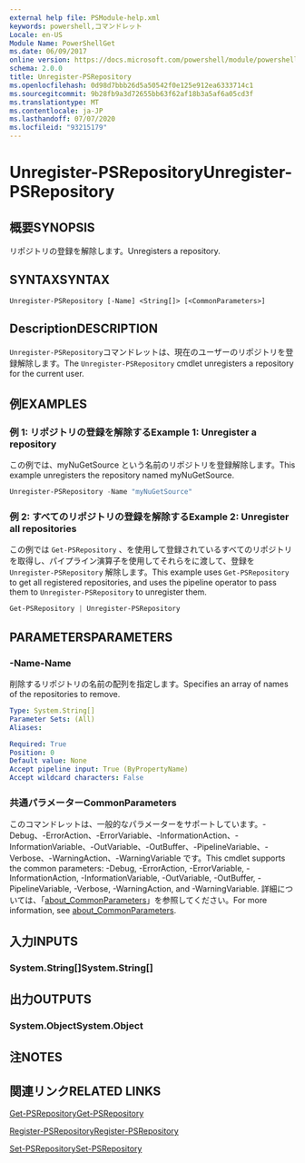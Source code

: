 ```yaml
---
external help file: PSModule-help.xml
keywords: powershell,コマンドレット
Locale: en-US
Module Name: PowerShellGet
ms.date: 06/09/2017
online version: https://docs.microsoft.com/powershell/module/powershellget/unregister-psrepository?view=powershell-5.1&WT.mc_id=ps-gethelp
schema: 2.0.0
title: Unregister-PSRepository
ms.openlocfilehash: 0d98d7bbb26d5a50542f0e125e912ea6333714c1
ms.sourcegitcommit: 9b28fb9a3d72655bb63f62af18b3a5af6a05cd3f
ms.translationtype: MT
ms.contentlocale: ja-JP
ms.lasthandoff: 07/07/2020
ms.locfileid: "93215179"
---
```

# <span data-ttu-id="b1346-103">Unregister-PSRepository</span><span class="sxs-lookup"><span data-stu-id="b1346-103">Unregister-PSRepository</span></span>

## <span data-ttu-id="b1346-104">概要</span><span class="sxs-lookup"><span data-stu-id="b1346-104">SYNOPSIS</span></span>
<span data-ttu-id="b1346-105">リポジトリの登録を解除します。</span><span class="sxs-lookup"><span data-stu-id="b1346-105">Unregisters a repository.</span></span>

## <span data-ttu-id="b1346-106">SYNTAX</span><span class="sxs-lookup"><span data-stu-id="b1346-106">SYNTAX</span></span>

```
Unregister-PSRepository [-Name] <String[]> [<CommonParameters>]
```

## <span data-ttu-id="b1346-107">Description</span><span class="sxs-lookup"><span data-stu-id="b1346-107">DESCRIPTION</span></span>

<span data-ttu-id="b1346-108">`Unregister-PSRepository`コマンドレットは、現在のユーザーのリポジトリを登録解除します。</span><span class="sxs-lookup"><span data-stu-id="b1346-108">The `Unregister-PSRepository` cmdlet unregisters a repository for the current user.</span></span>

## <span data-ttu-id="b1346-109">例</span><span class="sxs-lookup"><span data-stu-id="b1346-109">EXAMPLES</span></span>

### <span data-ttu-id="b1346-110">例 1: リポジトリの登録を解除する</span><span class="sxs-lookup"><span data-stu-id="b1346-110">Example 1: Unregister a repository</span></span>

<span data-ttu-id="b1346-111">この例では、myNuGetSource という名前のリポジトリを登録解除します。</span><span class="sxs-lookup"><span data-stu-id="b1346-111">This example unregisters the repository named myNuGetSource.</span></span>

```powershell
Unregister-PSRepository -Name "myNuGetSource"
```

### <span data-ttu-id="b1346-112">例 2: すべてのリポジトリの登録を解除する</span><span class="sxs-lookup"><span data-stu-id="b1346-112">Example 2: Unregister all repositories</span></span>

<span data-ttu-id="b1346-113">この例では `Get-PSRepository` 、を使用して登録されているすべてのリポジトリを取得し、パイプライン演算子を使用してそれらをに渡して、登録を `Unregister-PSRepository` 解除します。</span><span class="sxs-lookup"><span data-stu-id="b1346-113">This example uses `Get-PSRepository` to get all registered repositories, and uses the pipeline operator to pass them to `Unregister-PSRepository` to unregister them.</span></span>

```powershell
Get-PSRepository | Unregister-PSRepository
```

## <span data-ttu-id="b1346-114">PARAMETERS</span><span class="sxs-lookup"><span data-stu-id="b1346-114">PARAMETERS</span></span>

### <span data-ttu-id="b1346-115">-Name</span><span class="sxs-lookup"><span data-stu-id="b1346-115">-Name</span></span>

<span data-ttu-id="b1346-116">削除するリポジトリの名前の配列を指定します。</span><span class="sxs-lookup"><span data-stu-id="b1346-116">Specifies an array of names of the repositories to remove.</span></span>

```yaml
Type: System.String[]
Parameter Sets: (All)
Aliases:

Required: True
Position: 0
Default value: None
Accept pipeline input: True (ByPropertyName)
Accept wildcard characters: False
```

### <span data-ttu-id="b1346-117">共通パラメーター</span><span class="sxs-lookup"><span data-stu-id="b1346-117">CommonParameters</span></span>

<span data-ttu-id="b1346-118">このコマンドレットは、一般的なパラメーターをサポートしています。-Debug、-ErrorAction、-ErrorVariable、-InformationAction、-InformationVariable、-OutVariable、-OutBuffer、-PipelineVariable、-Verbose、-WarningAction、-WarningVariable です。</span><span class="sxs-lookup"><span data-stu-id="b1346-118">This cmdlet supports the common parameters: -Debug, -ErrorAction, -ErrorVariable, -InformationAction, -InformationVariable, -OutVariable, -OutBuffer, -PipelineVariable, -Verbose, -WarningAction, and -WarningVariable.</span></span> <span data-ttu-id="b1346-119">詳細については、「[about_CommonParameters](https://go.microsoft.com/fwlink/?LinkID=113216)」を参照してください。</span><span class="sxs-lookup"><span data-stu-id="b1346-119">For more information, see [about_CommonParameters](https://go.microsoft.com/fwlink/?LinkID=113216).</span></span>

## <span data-ttu-id="b1346-120">入力</span><span class="sxs-lookup"><span data-stu-id="b1346-120">INPUTS</span></span>

### <span data-ttu-id="b1346-121">System.String[]</span><span class="sxs-lookup"><span data-stu-id="b1346-121">System.String[]</span></span>

## <span data-ttu-id="b1346-122">出力</span><span class="sxs-lookup"><span data-stu-id="b1346-122">OUTPUTS</span></span>

### <span data-ttu-id="b1346-123">System.Object</span><span class="sxs-lookup"><span data-stu-id="b1346-123">System.Object</span></span>

## <span data-ttu-id="b1346-124">注</span><span class="sxs-lookup"><span data-stu-id="b1346-124">NOTES</span></span>

## <span data-ttu-id="b1346-125">関連リンク</span><span class="sxs-lookup"><span data-stu-id="b1346-125">RELATED LINKS</span></span>

[<span data-ttu-id="b1346-126">Get-PSRepository</span><span class="sxs-lookup"><span data-stu-id="b1346-126">Get-PSRepository</span></span>](Get-PSRepository.md)

[<span data-ttu-id="b1346-127">Register-PSRepository</span><span class="sxs-lookup"><span data-stu-id="b1346-127">Register-PSRepository</span></span>](Register-PSRepository.md)

[<span data-ttu-id="b1346-128">Set-PSRepository</span><span class="sxs-lookup"><span data-stu-id="b1346-128">Set-PSRepository</span></span>](Set-PSRepository.md)
